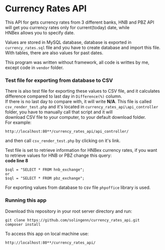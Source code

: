Currency Rates API
===================

This API for gets currency rates from 3 different banks, HNB and PBZ API will get you currency rates only for current(today) date, while  
HNBex allows you to specify date.

Values are stored in MySQL database, database is exported in ```currency_rates.sql``` file and you have to create database and import this file.  
With tables, there are also values for past dates.

This program was written without framework, all code is writtes by me, except code in ```vendor``` folder.  

### Test file for exporting from database to CSV
There is also test file for exporting these values to CSV file, and it calculates difference compared to last day in ```Difference(%)``` column.  
If there is no last day to compare with, it will write **N/A**.
This file is called ```csv_render_test.php``` and it's located in ```currency_rates_api\api_controller``` folder, you have to manually call that script and it will  
download CSV file to your computer, to your default download folder.  
For example:
```
http://localhost:80**/currency_rates_api/api_controller/
```
and then call ```csv_render_test.php``` by clicking on it's link.

Test file is set to retrieve information for HNBex currency rates, if you want to retrieve values for HNB or PBZ change this query:  
**code line 8**
```
$sql = "SELECT * FROM hnb_exchange";
or
$sql = "SELECT * FROM pbz_exchange";
```
For exporting values from database to csv file ```phpoffice``` library is used.

### Running this app
Download this repository in your root server directory and run:
```
git clone https://github.com/solingenn/currency_rates_api.git
composer install
```

To access this app on local machine use:
```
http://localhost:80**/currency_rates_api/
```